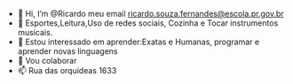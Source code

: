 - 👋 Hi, I’m @Ricardo
meu email ricardo.souza.fernandes@escola.pr.gov.br
- 👀 Esportes,Leitura,Uso de redes sociais,
Cozinha e Tocar instrumentos musicais.
- 🌱 Estou interessado em aprender:Exatas e Humanas, programar e aprender novas linguagens
- 💞️ Vou colaborar
- 📫 Rua das orquideas 1633

<!---
Ricardovrumm/Ricardovrumm is a ✨ special ✨ repository because its `README.md` (this file) appears on your GitHub profile.
You can click the Preview link to take a look at your changes.
--->
